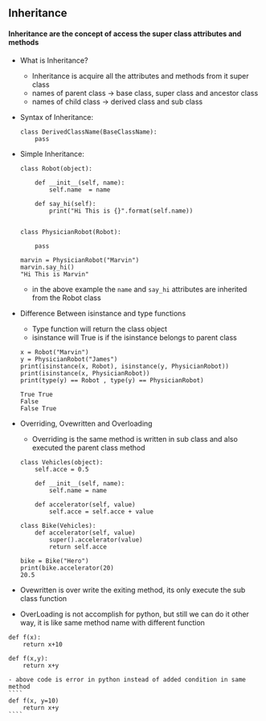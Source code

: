 ## Inheritance
####  Inheritance are the concept of access the super class attributes and methods
-  What is Inheritance?
    - Inheritance is acquire all the attributes and methods from it super class
    - names of parent class -> base class, super class and ancestor class 
    - names of child class -> derived class and  sub class

- Syntax of Inheritance:
    ````
    class DerivedClassName(BaseClassName):
        pass

    ````
- Simple Inheritance:
    ````
    class Robot(object):
        
        def __init__(self, name):
            self.name  = name
        
        def say_hi(self):
            print("Hi This is {}".format(self.name))
    

    class PhysicianRobot(Robot):

        pass

    marvin = PhysicianRobot("Marvin")
    marvin.say_hi()
    "Hi This is Marvin"
    ````
    - in the above example the `name` and `say_hi` attributes are inherited
    from the Robot class

- Difference Between isinstance and type functions
    - Type function will return the class object
    - isinstance will True is if the isinstance belongs to parent class
    ````
    x = Robot("Marvin")
    y = PhysicianRobot("James")
    print(isinstance(x, Robot), isinstance(y, PhysicianRobot))
    print(isinstance(x, PhysicianRobot))
    print(type(y) == Robot , type(y) == PhysicianRobot)
     
    True True
    False
    False True
    ````
- Overriding, Ovewritten and Overloading
    - Overriding is the same method is written in sub class
    and also executed the parent class method
    ````
    class Vehicles(object):
        self.acce = 0.5

        def __init__(self, name):
            self.name = name
        
        def accelerator(self, value)
            self.acce = self.acce + value

    class Bike(Vehicles):
        def accelerator(self, value)
            super().accelerator(value)
            return self.acce
    
    bike = Bike("Hero")
    print(bike.accelerator(20)
    20.5
    ````
- Ovewritten is over write the exiting method, its only execute the sub class function
- OverLoading is not accomplish for python, but still we can do it other way,
it is like same method name with different function
````
def f(x):
    return x+10

def f(x,y):
    return x+y

````
    - above code is error in python instead of added condition in same method
    ````
    def f(x, y=10)
        return x+y
    ````